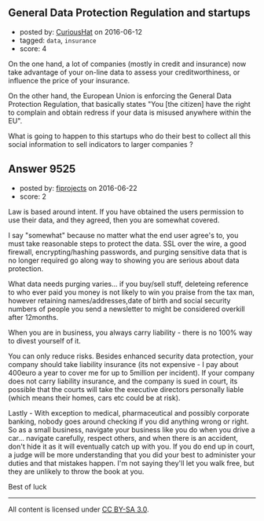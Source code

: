 ## General Data Protection Regulation and startups

- posted by: [CuriousHat](https://stackexchange.com/users/8623021/curioushat) on 2016-06-12
- tagged: `data`, `insurance`
- score: 4

On the one hand, a lot of companies (mostly in credit and insurance) now take advantage of your on-line data to assess your creditworthiness, or influence the price of your insurance.

On the other hand, the European Union is enforcing the General Data Protection Regulation, that basically states "You [the citizen] have the right to complain and obtain redress if your data is misused anywhere within the EU".

What is going to happen to this startups who do their best to collect all this social information to sell indicators to larger companies ?


## Answer 9525

- posted by: [fiprojects](https://stackexchange.com/users/5370155/fiprojects) on 2016-06-22
- score: 2

Law is based around intent. If you have obtained the users permission to use their data, and they agreed, then you are somewhat covered. 

I say "somewhat" because no matter what the end user agree's to, you must take reasonable steps to protect the data. SSL over the wire, a good firewall, encrypting/hashing passwords, and purging sensitive data that is no longer required go along way to showing you are serious about data protection.

What data needs purging varies... if you buy/sell stuff, deleteing reference to who ever paid you money is not likely to win you praise from the tax man, however retaining names/addresses,date of birth and social security numbers of people you send a newsletter to might be considered overkill after 12months.

When you are in business, you always carry liability - there is no 100% way to divest yourself of it. 

You can only reduce risks. Besides enhanced security data protection, your company should take liability insurance (its not expensive - I pay about 400euro a year to cover me for up to 5million per incident). If your company does not carry liability insurance, and the company is sued in court, its possible that the courts will take the executive directors personally liable (which means their homes, cars etc could be at risk).

Lastly - With exception to medical, pharmaceutical and possibly corporate banking, nobody goes around checking if you did anything wrong or right. So as a small business, navigate your business like you do when you drive a car... navigate carefully, respect others, and when there is an accident, don't hide it as it will eventually catch up with you. If you do end up in court, a judge will be more understanding that you did your best to administer your duties and that mistakes happen. I'm not saying they'll let you walk free, but they are unlikely to throw the book at you.

Best of luck



---

All content is licensed under [CC BY-SA 3.0](https://creativecommons.org/licenses/by-sa/3.0/).
